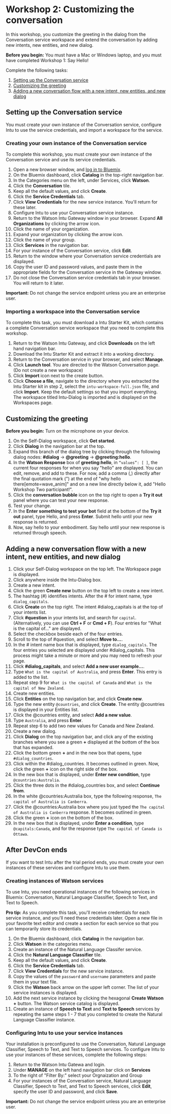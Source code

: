 # Workshop 2: Customizing the conversation 

In this workshop, you customize the greeting in the dialog from the Conversation service workspace and extend the conversation by adding new intents, new entities, and new dialog.

**Before you begin:** You must have a Mac or Windows laptop, and you must have completed Workshop 1: Say Hello!

Complete the following tasks:

1. [Setting up the Conversation service](#setting-up-the-conversation-service)
2. [Customizing the greeting](#customizing-the-greeting)
3. [Adding a new conversation flow with a new intent, new entities, and new dialog](#adding-a-new-conversation-flow-with-a-new-intent,-new-entities,-and-new-dialog)

## Setting up the Conversation service

You must create your own instance of the Conversation service, configure Intu to use the service credentials, and import a workspace for the service.

### Creating your own instance of the Conversation service

To complete this workshop, you must create your own instance of the Conversation service and use its service credentials.

1. Open a new browser window, and [log in to Bluemix](https://idaas.iam.ibm.com/idaas/mtfim/sps/authsvc?PolicyId=urn:ibm:security:authentication:asf:basicldapuser).
2. On the Bluemix dashboard, click **Catalog** in the top-right navigation bar.
3. In the Categories menu on the left, under Services, click **Watson**.
4. Click the **Conversation** tile.
  1. Keep all the default values, and click **Create**.
  2. Click the **Service Credentials** tab.
  3. Click **View Credentials** for the new service instance. You'll return for these later.
5. Configure Intu to use your Conversation service instance.
  1. Return to the Watson Intu Gateway window in your browser. Expand **All Organizations** by clicking the arrow icon.
  2. Click the name of your organization.
  3. Expand your organization by clicking the arrow icon.
  4. Click the name of your group.
  5. Click **Services** in the navigation bar.
  6. For your instance of the Conversation service, click **Edit**.
  7. Return to the window where your Conversation service credentials are displayed.
  8. Copy the user ID and password values, and paste them in the appropriate fields for the Conversation service in the Gateway window.
  8. Do not close the Conversation service credentials tab in your browser. You will return to it later.

**Important:** Do not change the service endpoint unless you are an enterprise user.

### Importing a workspace into the Conversation service

To complete this task, you must download a Intu Starter Kit, which contains a complete Conversation service workspace that you need to complete this workshop.

1. Return to the Watson Intu Gateway, and click **Downloads** on the left hand navigation bar.
2. Download the Intu Starter Kit and extract it into a working directory.
3. Return to the Conversation service in your browser, and select **Manage**.
4. Click **Launch tool**. You are directed to the Watson Conversation page. (Do not create a new workspace)
5. Click **Import** icon next to the create button.
6. Click **Choose a file**, navigate to the directory where you extracted the Intu Starter kit in step 2, select the `intu-workspace-full.json` file, and click **Import**. Keep the default settings so that you import everything. The workspace titled Intu-Dialog is imported and is displayed on the Workspaces page.

## Customizing the greeting

**Before you begin:** Turn on the microphone on your device.

1. On the Self-Dialog workspace, click **Get started**.
2. Click **Dialog** in the navigation bar at the top.
3. Expand this branch of the dialog tree by clicking through the following dialog nodes: **#dialog** -> **@greeting** -> **@greeting:hello**.
4. In the **Watson Response** box of **greeting:hello**, in `“values”: [ ]`, the current four responses for when you say "hello" are displayed. You can edit, remove, and add to these. For now, add a comma (,) directly after the final quotation mark (") at the end of "why hello there[emote=wave_anim]" and on a new line directly below it, add "Hello Workshop Two participant!".
5. Click the **conversation bubble** icon on the top right to open a **Try it out** panel where you can test your new response.
6. Test your change. 
  1. In the **Enter something to test your bot** field at the bottom of the **Try it out** panel, type Hello, and press **Enter**. Submit hello until your new response is returned.
  2. Now, say hello to your embodiment. Say hello until your new response is returned through speech.
  
## Adding a new conversation flow with a new intent, new entities, and new dialog

1. Click your Self-Dialog workspace on the top left. The Workspace page is displayed.
2. Click anywhere inside the Intu-Dialog box.
3. Create a new intent.
  1. Click the green **Create new** button on the top left to create a new intent.
  2. The hashtag (#) identifies intents. After the # for intent name, type `dialog_capitals`.
  3. Click **Create** on the top right. The intent #dialog_capitals is at the top of your intents list.
  4. Click **#question** in your intents list, and search for `capital`. (Alternatively, you can use **Ctrl + F** or **Cmd + F**). Four entries for "What is the capital of..." are displayed.
  5. Select the checkbox beside each of the four entries.
  6. Scroll to the top of #question, and select **Move to...**.
  7. In the # intent name box that is displayed, type `dialog_capitals`. The four entries you selected are displayed under #dialog_capitals. This process might take a minute or more and you may need to refresh your page.
  8. Click **#dialog_capitals**, and select **Add a new user example…**.
  9. Type `What is the capital of Australia`, and press **Enter**. This entry is added to the list.
  10. Repeat step 9 for `What is the capital of Canada` and `What is the capital of New Zealand`.
4. Create new entities.
  1. Click **Entities** on the top navigation bar, and click **Create new**.
  2. Type the new entity `@countries`, and click **Create**. The entity @countries is displayed in your Entities list.
  3. Click the @countries entity, and select **Add a new value**.
  4. Type `Australia`, and press **Enter**.
  5. Repeat step 6 to add two new values for Canada and New Zealand.
5. Create a new dialog.
  1. Click **Dialog** on the top navigation bar, and click any of the existing branches where you see a green **+** displayed at the bottom of the box that has expanded.
  2. Click the bottom green **+** and in the new box that opens, type `#dialog_countries`.
  3. Click within the #dialog_countries. It becomes outlined in green. Now, click the green **+** icon on the right side of the box. 
  4. In the new box that is displayed, under **Enter new condition**, type `@countries:Australia`.
  5. Click the three dots in the #dialog_countries box, and select **Continue from**. 
  6. In the white @countries:Australia box, type the following response, `The capital of Australia is Canberra`.
  7. Click the @countries:Australia box where you just typed the `The capital of Australia is Canberra` response. It becomes outlined in green.
  8. Click the green **+** icon on the bottom of the box. 
  9. In the new box that is displayed, under **Enter a condition**, type `@capitals:Canada`, and for the response type `The capital of Canada is Ottawa`.

## After DevCon ends

If you want to test Intu after the trial period ends, you must create your own instances of these services and configure Intu to use them.

### Creating instances of Watson services
To use Intu, you need operational instances of the following services in Bluemix: Conversation, Natural Language Classifier, Speech to Text, and Text to Speech.

**Pro tip:** As you complete this task, you'll receive credentials for each service instance, and you'll need these credentials later. Open a new file in your favorite text editor and create a section for each service so that you can temporarily store its credentials.

1. On the Bluemix dashboard, click **Catalog** in the navigation bar.
2. Click **Watson** in the categories menu.
3. Create an instance of the Natural Language Classifer service.
  1. Click the **Natural Language Classifier** tile.
  2. Keep all the default values, and click **Create**.
  3. Click the **Service Credentials** tab.
  4. Click **View Credentials** for the new service instance.
  5. Copy the values of the `password` and `username` parameters and paste them in your text file.
  6. Click the **Watson** back arrow on the upper left corner. The list of your service instances is displayed.
  7. Add the next service instance by clicking the hexagonal **Create Watson +** button. The Watson service catalog is displayed.
4. Create an instance of **Speech to Text** and **Text to Speech** services by repeating the same steps 1 - 7 that you completed to create the Natural Language Classifier instance.

### Configuring Intu to use your service instances
Your installation is preconfigured to use the Conversation, Natural Language Classifier, Speech to Text, and Text to Speech services. To configure Intu to use your instances of these services, complete the following steps:
 1.  Return to the Watson Intu Gatewa and login.
 2.  Under **MANAGE** on the left hand navigation bar click on **Services**
 3.  To the right of "Filter By:" select your Orgnaization and Group
 4.  For your instances of the Conversation service, Natural Language Classifier, Speech to Text, and Text to Speech services, click **Edit**, specify the user ID and password, and click **Save**.

**Important:** Do not change the service endpoint unless you are an enterprise user.
